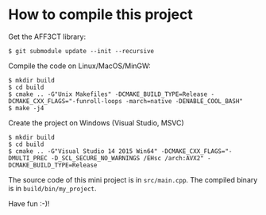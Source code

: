 # How to compile this project

Get the AFF3CT library:

    $ git submodule update --init --recursive

Compile the code on Linux/MacOS/MinGW:

    $ mkdir build
    $ cd build
    $ cmake .. -G"Unix Makefiles" -DCMAKE_BUILD_TYPE=Release -DCMAKE_CXX_FLAGS="-funroll-loops -march=native -DENABLE_COOL_BASH"
    $ make -j4

Create the project on Windows (Visual Studio, MSVC)

    $ mkdir build
    $ cd build
    $ cmake .. -G"Visual Studio 14 2015 Win64" -DCMAKE_CXX_FLAGS="-DMULTI_PREC -D_SCL_SECURE_NO_WARNINGS /EHsc /arch:AVX2" -DCMAKE_BUILD_TYPE=Release

The source code of this mini project is in `src/main.cpp`.
The compiled binary is in `build/bin/my_project`.

Have fun :-)!
